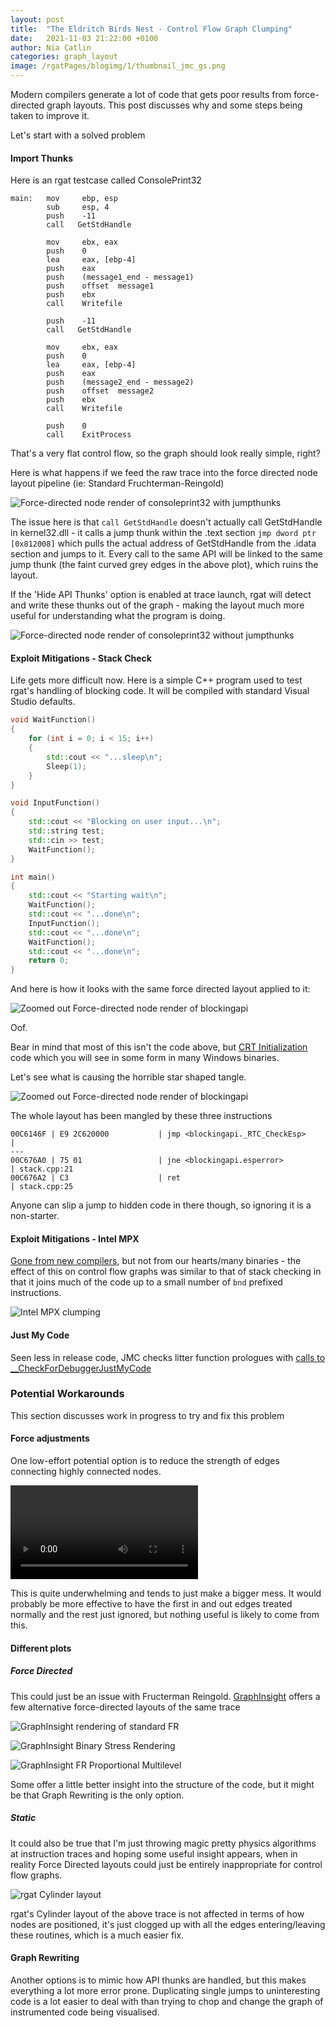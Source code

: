 ```yaml
---
layout: post
title:  "The Eldritch Birds Nest - Control Flow Graph Clumping"
date:   2021-11-03 21:22:00 +0100
author: Nia Catlin
categories: graph_layout
image: /rgatPages/blogimg/1/thumbnail_jmc_gs.png
---
```


Modern compilers generate a lot of code that gets poor results from force-directed graph layouts. This post discusses why and some steps being taken to improve it.

Let's start with a solved problem

#### Import Thunks

Here is an rgat testcase called ConsolePrint32

```x86
main:   mov     ebp, esp
        sub     esp, 4	
        push    -11
        call   GetStdHandle 

        mov     ebx, eax    
        push    0
        lea     eax, [ebp-4]
        push    eax
        push    (message1_end - message1)
        push    offset  message1
        push    ebx
        call    Writefile

        push    -11
        call   GetStdHandle

        mov     ebx, eax    
        push    0
        lea     eax, [ebp-4]
        push    eax
        push    (message2_end - message2)
        push    offset  message2
        push    ebx
        call    Writefile

        push    0
        call    ExitProcess 
```

That's a very flat control flow, so the graph should look really simple, right?

Here is what happens if we feed the raw trace into the force directed node layout pipeline (ie: Standard Fruchterman-Reingold) 

![Force-directed node render of consoleprint32 with jumpthunks](/rgatPages/blogimg/1/rgat_ConsolePrint32_thunks.png)

The issue here is that ```call GetStdHandle``` doesn't actually call GetStdHandle in kernel32.dll - it calls a jump thunk within the .text section ```jmp dword ptr [0x812008]``` which pulls the actual address of GetStdHandle from the .idata section and jumps to it. Every call to the same API will be linked to the same jump thunk (the faint curved grey edges in the above plot), which ruins the layout.

If the 'Hide API Thunks' option is enabled at trace launch, rgat will detect and write these thunks out of the graph - making the layout much more useful for understanding what the program is doing.

![Force-directed node render of consoleprint32 without jumpthunks](/rgatPages/blogimg/1/rgat_ConsolePrint32_nothunks.png)

#### Exploit Mitigations - Stack Check

Life gets more difficult now. Here is a simple C++ program used to test rgat's handling of blocking code. It will be compiled with standard Visual Studio defaults.

```cpp
void WaitFunction()
{
    for (int i = 0; i < 15; i++)
    {
        std::cout << "...sleep\n";
        Sleep(1);
    }
}

void InputFunction()
{
    std::cout << "Blocking on user input...\n";
    std::string test;
    std::cin >> test;
    WaitFunction();
}

int main()
{
    std::cout << "Starting wait\n";
    WaitFunction();
    std::cout << "...done\n";
    InputFunction();
    std::cout << "...done\n";
    WaitFunction();
    std::cout << "...done\n";
    return 0;
}
```

And here is how it looks with the same force directed layout applied to it:

![Zoomed out Force-directed node render of blockingapi](/rgatPages/blogimg/1/rgat_BlockingAPI_zoomedout.png)

Oof. 

Bear in mind that most of this isn't the code above, but [CRT Initialization](https://docs.microsoft.com/en-us/cpp/c-runtime-library/crt-initialization?view=msvc-160) code which you will see in some form in many Windows binaries.

Let's see what is causing the horrible star shaped tangle.

![Zoomed out Force-directed node render of blockingapi](/rgatPages/blogimg/1/rgat_BlockingAPI_stack_check.png)

The whole layout has been mangled by these three instructions

```
00C6146F | E9 2C620000           | jmp <blockingapi._RTC_CheckEsp>                             |
---
00C676A0 | 75 01                 | jne <blockingapi.esperror>                                  | stack.cpp:21
00C676A2 | C3                    | ret                                                         | stack.cpp:25
```

 Anyone can slip a jump to hidden code in there though, so ignoring it is a non-starter.


 
#### Exploit Mitigations - Intel MPX

[Gone from new compilers](https://en.wikipedia.org/wiki/Intel_MPX#Software_support), but not from our hearts/many binaries - the effect of this on control flow graphs was similar to that of stack checking in that it joins much of the code up to a small number of ```bnd``` prefixed instructions.

![Intel MPX clumping](/rgatPages/blogimg/1/rgat_BlockingAPI_MPX.png)

#### Just My Code

Seen less in release code, JMC checks litter function prologues with [calls to __CheckForDebuggerJustMyCode](https://reverseengineering.stackexchange.com/questions/27917/the-compiler-adds-a-function-call-to-user-defined-functions-what-does-the-funct)   


### Potential Workarounds

This section discusses work in progress to try and fix this problem

#### Force adjustments

One low-effort potential option is to reduce the strength of edges connecting highly connected nodes. 

<video src='https://user-images.githubusercontent.com/5470374/139589297-83b23c7d-c750-405c-8a9c-6ccdbabb8fef.mp4' controls='controls' style='max-width: 800px;'></video>

This is quite underwhelming and tends to just make a bigger mess. It would probably be more effective to have the first in and out edges treated normally and the rest just ignored, but nothing useful is likely to come from this.


#### Different plots

##### Force Directed

This could just be an issue with Fructerman Reingold. [GraphInsight](https://github.com/CarloNicolini/GraphInsight) offers a few alternative force-directed layouts of the same trace 

![GraphInsight rendering of standard FR](/rgatPages/blogimg/1/GI_blockingapi_FR.png)

![GraphInsight Binary Stress Rendering](/rgatPages/blogimg/1/GI_blockingapi_binstress.png)

![GraphInsight FR Proportional Multilevel](/rgatPages/blogimg/1/GI_blockingapi_FRpropml.png)

Some offer a little better insight into the structure of the code, but it might be that Graph Rewriting is the only option.

##### Static

It could also be true that I'm just throwing magic pretty physics algorithms at instruction traces and hoping some useful insight appears, when in reality Force Directed layouts could just be entirely inappropriate for control flow graphs.

![rgat Cylinder layout](/rgatPages/blogimg/1/rgat_BlockingAPI_JMC_GS_Cylinder.png)

rgat's Cylinder layout of the above trace is not affected in terms of how nodes are positioned, it's just clogged up with all the edges entering/leaving these routines, which is a much easier fix.



#### Graph Rewriting

Another options is to mimic how API thunks are handled, but this makes everything a lot more error prone. Duplicating 
single jumps to uninteresting code is a lot easier to deal with than trying to chop and change the graph of instrumented code being visualised.